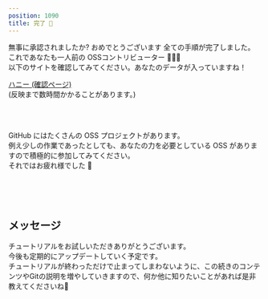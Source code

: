 ```yaml
---
position: 1090
title: 完了 🥳
---
```


無事に承認されましたか? おめでとうございます 全ての手順が完了しました。これであなたも一人前の OSSコントリビューター 🎉🎉🎉  
以下のサイトを確認してみてください。あなたのデータが入っていますね！

<a href="https://hunny-viewer.web.app" class='mybtn'>ハニー (確認ページ)</a>  
(反映まで数時間かかることがあります。)

<br />
<br />

GitHub にはたくさんの OSS プロジェクトがあります。  
例え少しの作業であったとしても、あなたの力を必要としている OSS がありますので積極的に参加してみてください。  
それではお疲れ様でした 👋

<br />
<br />
<br />

## メッセージ

チュートリアルをお試しいただきありがとうございます。  
今後も定期的にアップデートしていく予定です。  
チュートリアルが終わっただけで止まってしまわないように、この続きのコンテンツやGitの説明を増やしていきますので、何か他に知りたいことがあれば是非教えてくださいね🐝
